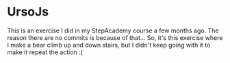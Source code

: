 # UrsoJs

This is an exercise I did in my StepAcademy course a few months ago. The reason there are no commits is because of that... So, it's this exercise where I make a bear climb up and down stairs, but I didn't keep going with it to make it repeat the action :(
